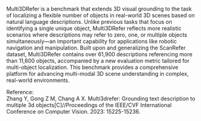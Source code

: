 Multi3DRefer is a benchmark that extends 3D visual grounding to the task of localizing a flexible number of objects in real-world 3D scenes based on natural language descriptions. Unlike previous tasks that focus on identifying a single unique object, Multi3DRefer reflects more realistic scenarios where descriptions may refer to zero, one, or multiple objects simultaneously—an important capability for applications like robotic navigation and manipulation. Built upon and generalizing the ScanRefer dataset, Multi3DRefer contains over 61,900 descriptions referencing more than 11,600 objects, accompanied by a new evaluation metric tailored for multi-object localization. This benchmark provides a comprehensive platform for advancing multi-modal 3D scene understanding in complex, real-world environments.

Reference:  
Zhang Y, Gong Z M, Chang A X. Multi3drefer: Grounding text description to multiple 3d objects[C]//Proceedings of the IEEE/CVF International Conference on Computer Vision. 2023: 15225-15236.
